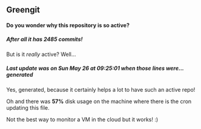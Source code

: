 ## Greengit

#### Do you wonder why this repository is so active?

##### After all it has 2485 commits!

But is it *really* active? Well...

##### Last update was on Sun May 26 at 09:25:01 when those lines were... generated

Yes, generated, because it certainly helps a lot to have such an active repo!

Oh and there was **57%** disk usage on the machine
where there is the cron updating this file.

Not the best way to monitor a VM in the cloud but it works! :)
